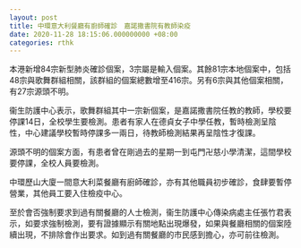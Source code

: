 ```yaml
---
layout: post
title: 中環意大利餐廳有廚師確診　嘉諾撒書院有教師染疫
date: 2020-11-28 18:15:06.000000000 +08:00
categories: rthk
---
```


本港新增84宗新型肺炎確診個案，3宗屬是輸入個案。其餘81宗本地個案中，包括48宗與歌舞群組相關，該群組的個案總數增至416宗。另有6宗與其他個案相關，有27宗源頭不明。

衞生防護中心表示，歌舞群組其中一宗新個案，是嘉諾撒書院任教的教師，學校要停課14日，全校學生要檢測。患者有家人在德貞女子中學任教，暫時檢測呈陰性，中心建議學校暫時停課多一兩日，待教師檢測結果再呈陰性才復課。

源頭不明的個案方面，有患者曾在剛過去的星期一到屯門卍慈小學清潔，這間學校要停課，全校人員要檢測。

中環歷山大廈一間意大利菜餐廳有廚師確診，亦有其他職員初步確診，食肆要暫停營業，其他員工要入住檢疫中心。

至於會否強制要求到過有關餐廳的人士檢測，衞生防護中心傳染病處主任張竹君表示，如要求強制檢測，要有證據顯示有關地點出現爆發，如果與餐廳相關的個案陸續出現，不排除會作出要求。如到過有關餐廳的市民感到擔心，亦可前往檢測。
